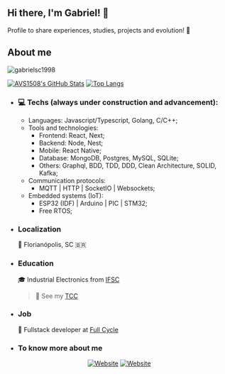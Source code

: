 ## Hi there, I'm Gabriel! 👋

  Profile to share experiences, studies, projects and evolution! 🚀

## About me

<p align="left"> <img src="https://komarev.com/ghpvc/?username=gabrielsc1998" alt="gabrielsc1998" /> </p>

[![AVS1508's GitHub Stats](https://github-readme-stats.vercel.app/api?username=gabrielsc1998&show_icons=true&count_private=true)](https://github.com/gabrielsc1998)
[![Top Langs](https://github-readme-stats.vercel.app/api/top-langs/?username=gabrielsc1998&layout=compact&langs_count=10&count_private=true&include_all_commits=true&show_icons=true&theme=radical)](https://github.com/anuraghazra/github-readme-stats)

- ### 💻 Techs (always under construction and advancement):
    - Languages: Javascript/Typescript, Golang, C/C++;
    - Tools and technologies:
      - Frontend: React, Next;
      - Backend: Node, Nest;
      - Mobile: React Native;
      - Database: MongoDB, Postgres, MySQL, SQLite;
      - Others: Graphql, BDD, TDD, DDD, Clean Architecture, SOLID, Kafka; 
    - Communication protocols:
      - MQTT | HTTP | SocketIO | Websockets;
    - Embedded systems (IoT):
      - ESP32 (IDF) | Arduino | PIC | STM32; 
      - Free RTOS;

- ### Localization
  📍 Florianópolis, SC 🇧🇷

- ### Education
  :mortar_board: Industrial Electronics from [IFSC](https://www.ifsc.edu.br/)
  > 📝 See my [TCC](https://repositorio.ifsc.edu.br/bitstream/handle/123456789/2098/Final.pdf?sequence=1)

- ### Job
  💼 Fullstack developer at [Full Cycle](https://fullcycle.com.br/) 
  
- ### To know more about me

<p align="center">
<a href="https://www.linkedin.com/in/gabriel-da-silva-caetano-5739b7115/"><img alt="Website" src="https://img.shields.io/badge/-LinkedIn-blue?style=flat-square&logo=Linkedin&logoColor=white&link="></a>
  <a href="https://www.instagram.com/gabriel_sc.98/"><img alt="Website" src="https://img.shields.io/badge/-Instagram-orange?style=flat-square&logo=Instagram&logoColor=white"></a>
</p>
